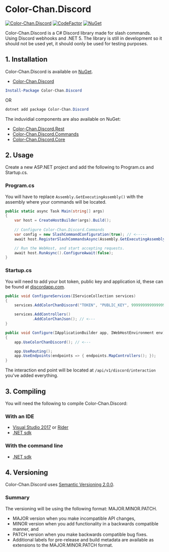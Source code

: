 # Color-Chan.Discord
[![Color-Chan.Discord](https://github.com/Color-Chan/Color-Chan.Discord/actions/workflows/dotnet.yml/badge.svg)](https://github.com/Color-Chan/Color-Chan.Discord/actions/workflows/dotnet.yml)
[![CodeFactor](https://www.codefactor.io/repository/github/color-chan/color-chan.discord/badge)](https://www.codefactor.io/repository/github/color-chan/color-chan.discord)
[![NuGet](https://img.shields.io/nuget/vpre/Color-Chan.Discord.svg?maxAge=600?style=plastic)](https://www.nuget.org/packages/Color-Chan.Discord)


Color-Chan.Discord is a C# Discord library made for slash commands. Using Discord webhooks and .NET 5.
The library is still in development so it should not be used yet, it should oonly be used for testing purposes.

## 1. Installation
Color-Chan.Discord is available on [NuGet](https://www.nuget.org/packages/Color-Chan.Discord).
* [Color-Chan.Discord](https://www.nuget.org/packages/Color-Chan.Discord)
```powershell
Install-Package Color-Chan.Discord
```
OR
```powershell
dotnet add package Color-Chan.Discord
```
The induvidial components are also available on NuGet:
* [Color-Chan.Discord.Rest](https://www.nuget.org/packages/Color-Chan.Discord.Rest)
* [Color-Chan.Discord.Commands](https://www.nuget.org/packages/Color-Chan.Discord.Commands)
* [Color-Chan.Discord.Core](https://www.nuget.org/packages/Color-Chan.Discord.Core)

## 2. Usage
Create a new ASP.NET project and add the following to Program.cs and Startup.cs.

### Program.cs
You will have to replace `Assembly.GetExecutingAssembly()` with the assembly where your commands will be located.

```csharp
public static async Task Main(string[] args)
{
    var host = CreateHostBuilder(args).Build();
    
    // Configure Color-Chan.Discord.Commands
    var config = new SlashCommandConfiguration(true); // <----- 
    await host.RegisterSlashCommandsAsync(Assembly.GetExecutingAssembly(), config).ConfigureAwait(false); // <-----

    // Run the WebHost, and start accepting requests.
    await host.RunAsync().ConfigureAwait(false);
}
```

### Startup.cs
You will need to add your bot token, public key and application id, these can be found at [discordapp.com](https://discordapp.com/developers/applications/).

```csharp
public void ConfigureServices(IServiceCollection services)
{
    services.AddColorChanDiscord("TOKEN", "PUBLIC_KEY", 999999999999999); // <---

    services.AddControllers()
            .AddColorChanJson(); // <---
}

public void Configure(IApplicationBuilder app, IWebHostEnvironment env)
{
    app.UseColorChanDiscord(); // <---

    app.UseRouting();
    app.UseEndpoints(endpoints => { endpoints.MapControllers(); });
}
```
The interaction end point will be located at `/api/v1/discord/interaction` you've added everything.

## 3. Compiling
You will need the following to compile Color-Chan.Discord:

### With an IDE
* [Visual Studio 2017](https://visualstudio.microsoft.com/downloads/) or [Rider](https://www.jetbrains.com/rider/download/)
* [.NET sdk](https://dotnet.microsoft.com/download)

### With the command line
* [.NET sdk](https://dotnet.microsoft.com/download)

## 4. Versioning
Color-Chan.Discord uses [Semantic Versioning 2.0.0](https://semver.org/#semantic-versioning-200).
### Summary
The versioning will be using the following format: MAJOR.MINOR.PATCH.

* MAJOR version when you make incompatible API changes,
* MINOR version when you add functionality in a backwards compatible manner, and
* PATCH version when you make backwards compatible bug fixes.
* Additional labels for pre-release and build metadata are available as extensions to the MAJOR.MINOR.PATCH format.
